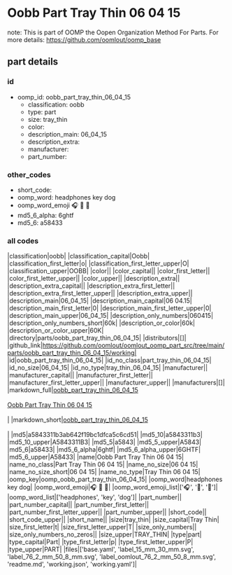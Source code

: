 # Oobb Part Tray Thin 06 04 15  

note: This is part of OOMP the Oopen Organization Method For Parts. For more details: https://github.com/oomlout/oomp_base

##  part details





### id
* oomp_id: oobb_part_tray_thin_06_04_15
  * classification: oobb
  * type: part
  * size: tray_thin
  * color: 
  * description_main: 06_04_15
  * description_extra: 
  * manufacturer: 
  * part_number: 

### other_codes
* short_code: 
* oomp_word: headphones key dog
* oomp_word_emoji :headphones: :key: :dog:
* md5_6_alpha: 6ghtf
* md5_6: a58433

### all codes 
|classification|oobb|
|classification_capital|Oobb|
|classification_first_letter|o|
|classification_first_letter_upper|O|
|classification_upper|OOBB|
|color||
|color_capital||
|color_first_letter||
|color_first_letter_upper||
|color_upper||
|description_extra||
|description_extra_capital||
|description_extra_first_letter||
|description_extra_first_letter_upper||
|description_extra_upper||
|description_main|06_04_15|
|description_main_capital|06 04.15|
|description_main_first_letter|0|
|description_main_first_letter_upper|0|
|description_main_upper|06_04_15|
|description_only_numbers|060415|
|description_only_numbers_short|60k|
|description_or_color|60k|
|description_or_color_upper|60K|
|directory|parts/oobb_part_tray_thin_06_04_15|
|distributors|[]|
|github_link|https://github.com/oomlout/oomlout_oomp_part_src/tree/main/parts/oobb_part_tray_thin_06_04_15/working|
|id|oobb_part_tray_thin_06_04_15|
|id_no_class|part_tray_thin_06_04_15|
|id_no_size|06_04_15|
|id_no_type|tray_thin_06_04_15|
|manufacturer||
|manufacturer_capital||
|manufacturer_first_letter||
|manufacturer_first_letter_upper||
|manufacturer_upper||
|manufacturers|[]|
|markdown_full|[oobb_part_tray_thin_06_04_15](https://github.com/oomlout/oomlout_oomp_part_src/tree/main/parts/oobb_part_tray_thin_06_04_15/working)<br>[](https://github.com/oomlout/oomlout_oomp_part_src/tree/main/parts/oobb_part_tray_thin_06_04_15/working)<br>[Oobb Part Tray Thin 06 04 15](https://github.com/oomlout/oomlout_oomp_part_src/tree/main/parts/oobb_part_tray_thin_06_04_15/working)<br><br>|
|markdown_short|[oobb_part_tray_thin_06_04_15](https://github.com/oomlout/oomlout_oomp_part_src/tree/main/parts/oobb_part_tray_thin_06_04_15/working)<br><br>|
|md5|a5843311b3ab642f19bc1dfca5c6cd51|
|md5_10|a5843311b3|
|md5_10_upper|A5843311B3|
|md5_5|a5843|
|md5_5_upper|A5843|
|md5_6|a58433|
|md5_6_alpha|6ghtf|
|md5_6_alpha_upper|6GHTF|
|md5_6_upper|A58433|
|name|Oobb Part Tray Thin 06 04 15|
|name_no_class|Part Tray Thin 06 04 15|
|name_no_size|06 04 15|
|name_no_size_short|06 04 15|
|name_no_type|Tray Thin 06 04 15|
|oomp_key|oomp_oobb_part_tray_thin_06_04_15|
|oomp_word|headphones key dog|
|oomp_word_emoji|:headphones: :key: :dog:|
|oomp_word_emoji_list|[':headphones:', ':key:', ':dog:']|
|oomp_word_list|['headphones', 'key', 'dog']|
|part_number||
|part_number_capital||
|part_number_first_letter||
|part_number_first_letter_upper||
|part_number_upper||
|short_code||
|short_code_upper||
|short_name||
|size|tray_thin|
|size_capital|Tray Thin|
|size_first_letter|t|
|size_first_letter_upper|T|
|size_only_numbers||
|size_only_numbers_no_zeros||
|size_upper|TRAY_THIN|
|type|part|
|type_capital|Part|
|type_first_letter|p|
|type_first_letter_upper|P|
|type_upper|PART|
|files|['base.yaml', 'label_15_mm_30_mm.svg', 'label_76_2_mm_50_8_mm.svg', 'label_oomlout_76_2_mm_50_8_mm.svg', 'readme.md', 'working.json', 'working.yaml']|
